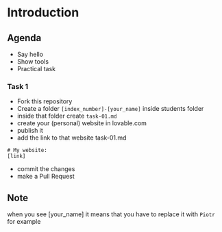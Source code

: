 # Introduction
## Agenda
* Say hello
* Show tools
* Practical task

### Task 1
* Fork this repository
* Create a folder `[index_number]-[your_name]` inside students folder
* inside that folder create `task-01.md`
* create your (personal) website in lovable.com
* publish it
* add the link to that website task-01.md

```
# My website:
[link]

```
* commit the changes
* make a Pull Request

## Note
when you see [your_name] it means that you have to replace it with `Piotr` for example
